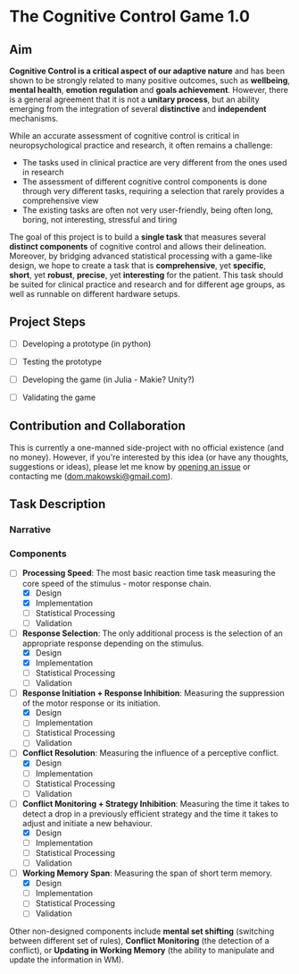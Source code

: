 # The Cognitive Control Game 1.0

## Aim

**Cognitive Control is a critical aspect of our adaptive nature** and has been shown to be strongly related to many positive outcomes, such as **wellbeing**, **mental health**, **emotion regulation** and **goals achievement**. However, there is a general agreement that it is not a **unitary process**, but an ability emerging from the integration of several **distinctive** and **independent** mechanisms.

While an accurate assessment of cognitive control is critical in neuropsychological practice and research, it often remains a challenge:

- The tasks used in clinical practice are very different from the ones used in research
- The assessment of different cognitive control components is done through very different tasks, requiring a selection that rarely provides a comprehensive view
- The existing tasks are often not very user-friendly, being often long, boring, not interesting, stressful and tiring


The goal of this project is to build a **single task** that measures several **distinct components** of cognitive control and allows their delineation. Moreover, by bridging advanced statistical processing with a game-like design, we hope to create a task that is **comprehensive**, yet **specific**, **short**, yet **robust**, **precise**, yet **interesting** for the patient. This task should be suited for clinical practice and research and for different age groups, as well as runnable on different hardware setups.

## Project Steps

- [ ] Developing a prototype (in python)
- [ ] Testing the prototype 
- [ ] Developing the game (in Julia - Makie? Unity?)
- [ ] Validating the game


## Contribution and Collaboration

This is currently a one-manned side-project with no official existence (and no money). However, if you're interested by this idea (or have any thoughts, suggestions or ideas), please let me know by [opening an issue](https://github.com/neuropsychology/CognitiveControl/issues) or contacting me ([dom.makowski@gmail.com](https://dominiquemakowski.github.io/)).

## Task Description


### Narrative


### Components

- [ ] **Processing Speed**: The most basic reaction time task measuring the core speed of the stimulus - motor response chain.
  - [x] Design
  - [x] Implementation
  - [ ] Statistical Processing
  - [ ] Validation

- [ ] **Response Selection**: The only additional process is the selection of an appropriate response depending on the stimulus.
  - [x] Design
  - [x] Implementation
  - [ ] Statistical Processing
  - [ ] Validation
  
- [ ] **Response Initiation + Response Inhibition**: Measuring the suppression of the motor response or its initiation.
  - [x] Design
  - [ ] Implementation
  - [ ] Statistical Processing
  - [ ] Validation
  
- [ ] **Conflict Resolution**: Measuring the influence of a perceptive conflict.
  - [x] Design
  - [ ] Implementation
  - [ ] Statistical Processing
  - [ ] Validation
  
- [ ] **Conflict Monitoring + Strategy Inhibition**: Measuring the time it takes to detect a drop in a previously efficient strategy and the time it takes to adjust and initiate a new behaviour.
  - [x] Design
  - [ ] Implementation
  - [ ] Statistical Processing
  - [ ] Validation
  
- [ ] **Working Memory Span**: Measuring the span of short term memory.
  - [x] Design
  - [ ] Implementation
  - [ ] Statistical Processing
  - [ ] Validation
  
Other non-designed components include **mental set shifting** (switching between different set of rules), **Conflict Monitoring** (the detection of a conflict), or **Updating in Working Memory** (the ability to manipulate and update the information in WM).